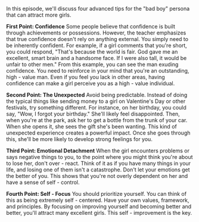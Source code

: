 In this episode, we'll discuss four advanced tips for the "bad boy" persona that can attract more girls. 

**First Point: Confidence** Some people believe that confidence is built through achievements or possessions. However, the teacher emphasizes that true confidence doesn't rely on anything external. You simply need to be inherently confident. For example, if a girl comments that you're short, you could respond, "That's because the world is fair. God gave me an excellent, smart brain and a handsome face. If I were also tall, it would be unfair to other men." From this example, you can see the man exuding confidence. You need to reinforce in your mind that you're an outstanding, high - value man. Even if you feel you lack in other areas, having confidence can make a girl perceive you as a high - value individual. 


**Second Point: The Unexpected** Avoid being predictable. Instead of doing the typical things like sending money to a girl on Valentine's Day or other festivals, try something different. For instance, on her birthday, you could say, "Wow, I forgot your birthday." She'll likely feel disappointed. Then, when you're at the park, ask her to get a bottle from the trunk of your car. When she opens it, she sees the gift she's been wanting. This kind of unexpected experience creates a powerful impact. Once she goes through this, she'll be more likely to develop strong feelings for you. 


**Third Point: Emotional Detachment** When the girl encounters problems or says negative things to you, to the point where you might think you're about to lose her, don't over - react. Think of it as if you have many things in your life, and losing one of them isn't a catastrophe. Don't let your emotions get the better of you. This shows that you're not overly dependent on her and have a sense of self - control. 



**Fourth Point: Self - Focus** You should prioritize yourself. You can think of this as being extremely self - centered. Have your own values, framework, and principles. By focusing on improving yourself and becoming better and better, you'll attract many excellent girls. This self - improvement is the key. 